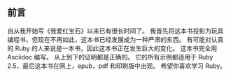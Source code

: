 ## 前言

自从我开始写《我爱红宝石》以来已有很长时间了。 我首先将这本书投影为玩具编程书，但现在不再如此，这本书已经发展成为一种严肃的东西。 有可能对认真的 Ruby 的人来说是一本书，因此这本书正在发生巨大的变化。 这本书完全用 Asciidoc 编写。 从上到下的证明都是正确的。 它的所有示例都适用于 Ruby 2.5，最后这本书在网上，epub，pdf 和印刷版中出现。 希望你喜欢学习 Ruby。